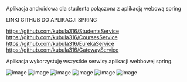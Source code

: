 Aplikacja androidowa dla studenta połączona z aplikacją webową spring 

LINKI GITHUB DO APLIKACJI SPRING

https://github.com/kubula316/StudentsService
https://github.com/kubula316/CoursesService
https://github.com/kubula316/EurekaService
https://github.com/kubula316/GatewayService

Aplikacja wykorzystuję wszystkie serwisy aplikacji webbowej spring.

![image](https://github.com/user-attachments/assets/6955d830-be4c-4cdf-97ae-6a9ea4d1a628)
![image](https://github.com/user-attachments/assets/9514da89-529e-451e-b515-08637c267758)
![image](https://github.com/user-attachments/assets/7c3c705c-1c61-4dfa-9180-bc0b78d4fc7c)
![image](https://github.com/user-attachments/assets/8ff48da0-38bf-4689-bb55-bd057e7448ba)
![image](https://github.com/user-attachments/assets/e84daa42-f832-4c15-89eb-ff8093c5b5ee)
![image](https://github.com/user-attachments/assets/e1ab90a6-017d-4a88-880c-784adca3b2ae)


